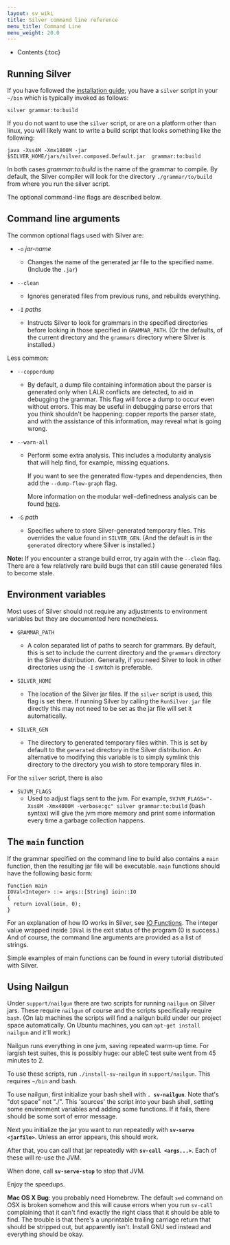 ```yaml
---
layout: sv_wiki
title: Silver command line reference
menu_title: Command Line 
menu_weight: 20.0
---
```


* Contents
{:toc}

## Running Silver

If you have followed the [installation guide](/silver/install-guide/), you have a `silver` script in your `~/bin` which is typically invoked as follows:

```
silver grammar:to:build
```

If you do not want to use the `silver` script, or are on a platform other than linux, you will likely want to write a build script that looks something like the following:

```
java -Xss4M -Xmx1800M -jar $SILVER_HOME/jars/silver.composed.Default.jar  grammar:to:build
```

In both cases _grammar:to:build_ is the name of the grammar to compile. By default, the Silver compiler will look for the directory `./grammar/to/build` from where you run the silver script.

The optional command-line flags are described below.


## Command line arguments

The common optional flags used with Silver are:

  * `-o` _jar-name_
    * Changes the name of the generated jar file to the specified name. (Include the `.jar`)

  * `--clean`
    * Ignores generated files from previous runs, and rebuilds everything.

  * `-I` _paths_
    * Instructs Silver to look for grammars in the specified directories before looking in those specified in `GRAMMAR_PATH`. (Or the defaults, of the current directory and the `grammars` directory where Silver is installed.)

Less common:

  * `--copperdump`
    * By default, a dump file containing information about the parser is generated only when LALR conflicts are detected, to aid in debugging the grammar.  This flag will force a dump to occur even without errors.  This may be useful in debugging parse errors that you think shouldn't be happening: copper reports the parser state, and with the assistance of this information, may reveal what is going wrong.
  * `--warn-all`
    * Perform some extra analysis. This includes a modularity analysis that will help find, for example, missing equations.

      If you want to see the generated flow-types and dependencies, then add the `--dump-flow-graph` flag.

      More information on the modular well-definedness analysis can be found [here](/silver/concepts/modular-well-definedness/).

  * `-G` _path_
    * Specifies where to store Silver-generated temporary files.  This overrides the value found in `SILVER_GEN`. (And the default is in the `generated` directory where Silver is installed.)



**Note:** If you encounter a strange build error, try again with the `--clean` flag. There are a few relatively rare build bugs that can still cause generated files to become stale.


## Environment variables

Most uses of Silver should not require any adjustments to environment variables but
they are documented here nonetheless.

  * `GRAMMAR_PATH`
    * A colon separated list of paths to search for grammars.  By default, this is set to include the current directory and the `grammars` directory in the Silver distribution. Generally, if you need Silver to look in other directories using the `-I` switch is preferable.

  * `SILVER_HOME`
    * The location of the Silver jar files. If the `silver` script is used, this flag is set there.  If running Silver by calling the `RunSilver.jar` file directly this may not need to be set as the jar file will set it automatically.

  * `SILVER_GEN`
    * The directory to generated temporary files within. This is set by default to the `generated` directory in the Silver distribution. An alternative to modifying this variable is to simply symlink this directory to the directory you wish to store temporary files in.

For the `silver` script, there is also

  * `SVJVM_FLAGS`
    * Used to adjust flags sent to the jvm. For example, `SVJVM_FLAGS="-Xss8M -Xmx4000M -verbose:gc" silver grammar:to:build` (bash syntax) will give the jvm more memory and print some information every time a garbage collection happens.

## The `main` function

If the grammar specified on the command line to build also contains a `main` function, then the resulting jar file will be executable.  `main` functions should have the following basic form:

```
function main
IOVal<Integer> ::= args::[String] ioin::IO
{
  return ioval(ioin, 0);
}
```

For an explanation of how IO works in Silver, see [IO Functions](/silver/lib/io/).  The integer value wrapped inside `IOVal` is the exit status of the program (0 is success.)  And of course, the command line arguments are provided as a list of strings.

Simple examples of main functions can be found in every tutorial distributed with Silver.

## Using Nailgun

Under `support/nailgun` there are two scripts for running `nailgun` on Silver jars. These require `nailgun` of course and the scripts specifically require `bash`. (On lab machines the scripts will find a nailgun build under our project space automatically. On Ubuntu machines, you can `apt-get install nailgun` and it'll work.)

Nailgun runs everything in one jvm, saving repeated warm-up time. For largish test suites, this is possibly huge: our ableC test suite went from 45 minutes to 2.

To use these scripts, run `./install-sv-nailgun` in `support/nailgun`. This requires `~/bin` and bash.

To use nailgun, first initialize your bash shell with **`. sv-nailgun`**. Note that's "dot space" not "./". This 'sources' the script into your bash shell, setting some environment variables and adding some functions. If it fails, there should be some sort of error message.

Next you initialize the jar you want to run repeatedly with **`sv-serve <jarfile>`**. Unless an error appears, this should work.

After that, you can call that jar repeatedly with **`sv-call <args...>`**. Each of these will re-use the JVM.

When done, call **`sv-serve-stop`** to stop that JVM.

Enjoy the speedups.

**Mac OS X Bug**: you probably need Homebrew. The default `sed` command on OSX is broken somehow and this will cause errors when you run `sv-call` complaining that it can't find exactly the right class that it should be able to find. The trouble is that there's a unprintable trailing carriage return that should be stripped out, but apparently isn't. Install GNU sed instead and everything should be okay.
